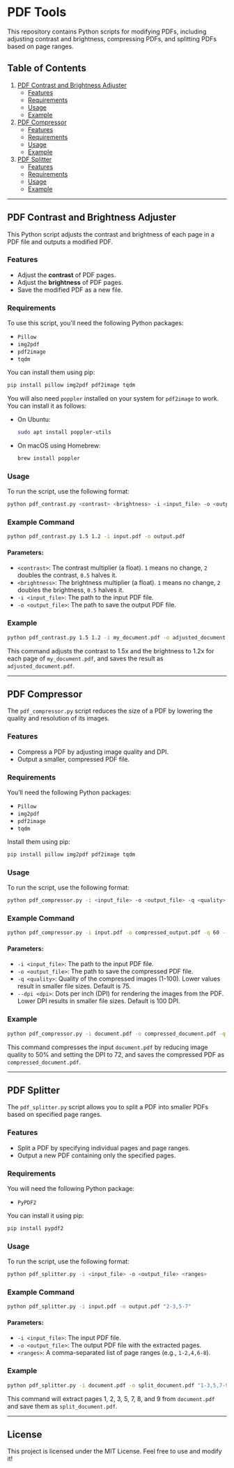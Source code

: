 # PDF Tools

This repository contains Python scripts for modifying PDFs, including adjusting contrast and brightness, compressing PDFs, and splitting PDFs based on page ranges.

## Table of Contents
1. [PDF Contrast and Brightness Adjuster](#pdf-contrast-and-brightness-adjuster)
   - [Features](#features)
   - [Requirements](#requirements)
   - [Usage](#usage)
   - [Example](#example)
2. [PDF Compressor](#pdf-compressor)
   - [Features](#features-1)
   - [Requirements](#requirements-1)
   - [Usage](#usage-1)
   - [Example](#example-1)
3. [PDF Splitter](#pdf-splitter)
   - [Features](#features-2)
   - [Requirements](#requirements-2)
   - [Usage](#usage-2)
   - [Example](#example-2)

---

## PDF Contrast and Brightness Adjuster

This Python script adjusts the contrast and brightness of each page in a PDF file and outputs a modified PDF.

### Features
- Adjust the **contrast** of PDF pages.
- Adjust the **brightness** of PDF pages.
- Save the modified PDF as a new file.

### Requirements

To use this script, you'll need the following Python packages:

- `Pillow`
- `img2pdf`
- `pdf2image`
- `tqdm`

You can install them using pip:

```bash
pip install pillow img2pdf pdf2image tqdm
```

You will also need `poppler` installed on your system for `pdf2image` to work. You can install it as follows:

- On Ubuntu:

  ```bash
  sudo apt install poppler-utils
  ```

- On macOS using Homebrew:

  ```bash
  brew install poppler
  ```

### Usage

To run the script, use the following format:

```bash
python pdf_contrast.py <contrast> <brightness> -i <input_file> -o <output_file>
```

### Example Command

```bash
python pdf_contrast.py 1.5 1.2 -i input.pdf -o output.pdf
```

#### Parameters:
- `<contrast>`: The contrast multiplier (a float). `1` means no change, `2` doubles the contrast, `0.5` halves it.
- `<brightness>`: The brightness multiplier (a float). `1` means no change, `2` doubles the brightness, `0.5` halves it.
- `-i <input_file>`: The path to the input PDF file.
- `-o <output_file>`: The path to save the output PDF file.

### Example

```bash
python pdf_contrast.py 1.5 1.2 -i my_document.pdf -o adjusted_document.pdf
```

This command adjusts the contrast to 1.5x and the brightness to 1.2x for each page of `my_document.pdf`, and saves the result as `adjusted_document.pdf`.

---

## PDF Compressor

The `pdf_compressor.py` script reduces the size of a PDF by lowering the quality and resolution of its images.

### Features
- Compress a PDF by adjusting image quality and DPI.
- Output a smaller, compressed PDF file.

### Requirements

You’ll need the following Python packages:

- `Pillow`
- `img2pdf`
- `pdf2image`
- `tqdm`

Install them using pip:

```bash
pip install pillow img2pdf pdf2image tqdm
```

### Usage

To run the script, use the following format:

```bash
python pdf_compressor.py -i <input_file> -o <output_file> -q <quality> --dpi <dpi>
```

### Example Command

```bash
python pdf_compressor.py -i input.pdf -o compressed_output.pdf -q 60 --dpi 80
```

#### Parameters:
- `-i <input_file>`: The path to the input PDF file.
- `-o <output_file>`: The path to save the compressed PDF file.
- `-q <quality>`: Quality of the compressed images (1-100). Lower values result in smaller file sizes. Default is 75.
- `--dpi <dpi>`: Dots per inch (DPI) for rendering the images from the PDF. Lower DPI results in smaller file sizes. Default is 100 DPI.

### Example

```bash
python pdf_compressor.py -i document.pdf -o compressed_document.pdf -q 50 --dpi 72
```

This command compresses the input `document.pdf` by reducing image quality to 50% and setting the DPI to 72, and saves the compressed PDF as `compressed_document.pdf`.

---

## PDF Splitter

The `pdf_splitter.py` script allows you to split a PDF into smaller PDFs based on specified page ranges.

### Features
- Split a PDF by specifying individual pages and page ranges.
- Output a new PDF containing only the specified pages.

### Requirements

You will need the following Python package:

- `PyPDF2`

You can install it using pip:

```bash
pip install pypdf2
```

### Usage

To run the script, use the following format:

```bash
python pdf_splitter.py -i <input_file> -o <output_file> <ranges>
```

### Example Command

```bash
python pdf_splitter.py -i input.pdf -o output.pdf "2-3,5-7"
```

#### Parameters:
- `-i <input_file>`: The input PDF file.
- `-o <output_file>`: The output PDF file with the extracted pages.
- `<ranges>`: A comma-separated list of page ranges (e.g., `1-2,4,6-8`).

### Example

```bash
python pdf_splitter.py -i document.pdf -o split_document.pdf "1-3,5,7-9"
```

This command will extract pages 1, 2, 3, 5, 7, 8, and 9 from `document.pdf` and save them as `split_document.pdf`.

---

## License

This project is licensed under the MIT License. Feel free to use and modify it!
